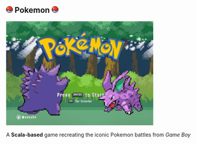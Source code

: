 ## <img src="./readme-doc/app-icon.png" alt="logo" width="18"> Pokemon <img src="./readme-doc/app-icon.png" alt="logo" width="18">

<img src="./readme-doc/landing-bg.gif" alt="landing" width="400">

A **Scala-based** game recreating the iconic Pokemon battles from *Game Boy*
